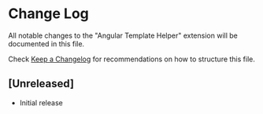 # Change Log

All notable changes to the "Angular Template Helper" extension will be documented in this file.

Check [Keep a Changelog](http://keepachangelog.com/) for recommendations on how to structure this file.

## [Unreleased]

- Initial release